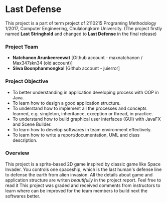 # Last Defense
This project is a part of term project of 2110215 Programing Methodology 1/2017, Computer Engineering, Chulalongkorn University.
(The project firstly named **Last Stringhold** and changed to **Last Defense** in the final release)
### Project Team
- **Natchanon Arunkeereewat** 
[Github account - maxnatchanon / Max347skn34 (old account)]
- **Siwa Boonphanmongkol**
[Github account - juierror]
### Project Objective
-  To better understanding in application developing process with OOP in Java.
- To learn how to design a good application structure.
- To understand how to implement all the processes and concepts learned, e.g. singleton, inheritance, exception or thread, in practice.
- To understand how to build graphical user interfaces (GUI) with JavaFX and Scene Builder.
- To learn how to develop softwares in team environment effectively.
- To learn how to write a report/documentation, UML and class description.
### Overview
This project is a sprite-based 2D game inspired by classic game like Space Invader.
You controls one spaceship, which is the last human's defense line to defense the earth from alien invasion.
All the details about game and application structure are writen *beautifully* in the project report. Feel free to read it
This project was graded and received comments from instructors to learn where can be improved for the team members to build next the softwares better.

